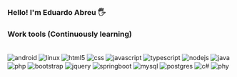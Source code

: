 

### Hello! I'm Eduardo Abreu 🖐️

### Work tools (Continuously learning)

<div style="display: inline_block"><br>
<img align="center" alt="android" src="https://img.shields.io/badge/Android-3DDC84?style=for-the-badge&logo=android&logoColor=white"/>
<img align="center" alt="linux" src="https://img.shields.io/badge/Linux-FCC624?style=for-the-badge&logo=linux&logoColor=black"/>

<img align="center" alt="html5" src="https://img.shields.io/badge/HTML-239120?style=for-the-badge&logo=html5&logoColor=white"/>

<img align="center" alt="css" src="https://img.shields.io/badge/CSS-239120?&style=for-the-badge&logo=css3&logoColor=white"/>

<img align="center" alt="javascript" src="https://img.shields.io/badge/JavaScript-323330?style=for-the-badge&logo=javascript&logoColor=F7DF1E"/>

<img align="center" alt="typescript" src="https://img.shields.io/badge/TypeScript-007ACC?style=for-the-badge&logo=typescript&logoColor=white"/>

<img align="center" alt="nodejs" src="https://img.shields.io/badge/Node.js-43853D?style=for-the-badge&logo=node.js&logoColor=white"/>

<img align="center" alt="java" src="https://img.shields.io/badge/Java-ED8B00?style=for-the-badge&logo=openjdk&logoColor=white"/>

<img align="center" alt="php" src="https://img.shields.io/badge/PHP-777BB4?style=for-the-badge&logo=php&logoColor=white"/>

<img align="center" alt="bootstrap" src="https://img.shields.io/badge/Bootstrap-563D7C?style=for-the-badge&logo=bootstrap&logoColor=white"/>

<img align="center" alt="jquery" src="https://img.shields.io/badge/jQuery-0769AD?style=for-the-badge&logo=jquery&logoColor=white"/>

<img align="center" alt="springboot" src="https://img.shields.io/badge/Spring-6DB33F?style=for-the-badge&logo=spring&logoColor=white"/>

<img align="center" alt="mysql" src="https://img.shields.io/badge/MySQL-00000F?style=for-the-badge&logo=mysql&logoColor=white"/>

<img align="center" alt="postgres" src="https://img.shields.io/badge/PostgreSQL-316192?style=for-the-badge&logo=postgresql&logoColor=white"/>

<img align="center" alt="c#" src="https://img.shields.io/badge/C%23-239120?style=for-the-badge&logo=c-sharp&logoColor=white"/>

<img align="center" alt="phy" src="https://img.shields.io/badge/Python-3776AB?style=for-the-badge&logo=python&logoColor=white"/>


</div>
